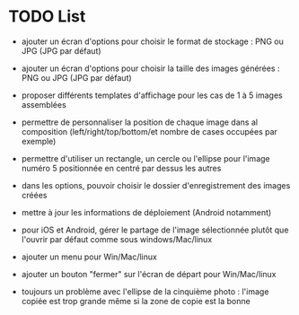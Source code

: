 # TODO List

* ajouter un écran d'options pour choisir le format de stockage : PNG ou JPG (JPG par défaut)
* ajouter un écran d'options pour choisir la taille des images générées : PNG ou JPG (JPG par défaut)
* proposer différents templates d'affichage pour les cas de 1 à 5 images assemblées
* permettre de personnaliser la position de chaque image dans al composition (left/right/top/bottom/et nombre de cases occupées par exemple)
* permettre d'utiliser un rectangle, un cercle ou l'ellipse pour l'image numéro 5 positionnée en centré par dessus les autres
* dans les options, pouvoir choisir le dossier d'enregistrement des images créées


* mettre à jour les informations de déploiement (Android notamment)

* pour iOS et Android, gérer le partage de l'image sélectionnée plutôt que l'ouvrir par défaut comme sous windows/Mac/linux

* ajouter un menu pour Win/Mac/linux
* ajouter un bouton "fermer" sur l'écran de départ pour Win/Mac/linux

* toujours un problème avec l'ellipse de la cinquième photo : l'image copiée est trop grande même si la zone de copie est la bonne
